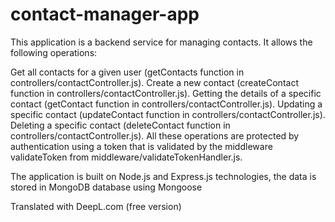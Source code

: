 # contact-manager-app

This application is a backend service for managing contacts. It allows the following operations:

Get all contacts for a given user (getContacts function in controllers/contactController.js).
Create a new contact (createContact function in controllers/contactController.js).
Getting the details of a specific contact (getContact function in controllers/contactController.js).
Updating a specific contact (updateContact function in controllers/contactController.js).
Deleting a specific contact (deleteContact function in controllers/contactController.js).
All these operations are protected by authentication using a token that is validated by the middleware validateToken from middleware/validateTokenHandler.js.

The application is built on Node.js and Express.js technologies, the data is stored in MongoDB database using Mongoose

Translated with DeepL.com (free version)
